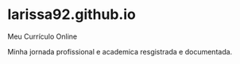# larissa92.github.io
Meu Currículo Online 
 
 Minha jornada profissional e academica  resgistrada  e documentada.
